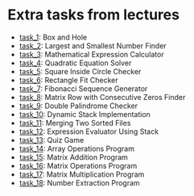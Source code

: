# Extra tasks from lectures

- [task_1](https://github.com/KozlovaNastya/BSU/tree/main/fundamentals/extra/task_1): Box and Hole
- [task_2](https://github.com/KozlovaNastya/BSU/tree/main/fundamentals/extra/task_2): Largest and Smallest Number Finder
- [task_3](https://github.com/KozlovaNastya/BSU/tree/main/fundamentals/extra/task_3): Mathematical Expression Calculator
- [task_4](https://github.com/KozlovaNastya/BSU/tree/main/fundamentals/extra/task_4): Quadratic Equation Solver
- [task_5](https://github.com/KozlovaNastya/BSU/tree/main/fundamentals/extra/task_5): Square Inside Circle Checker
- [task_6](https://github.com/KozlovaNastya/BSU/tree/main/fundamentals/extra/task_6): Rectangle Fit Checker
- [task_7](https://github.com/KozlovaNastya/BSU/tree/main/fundamentals/extra/task_7): Fibonacci Sequence Generator
- [task_8](https://github.com/KozlovaNastya/BSU/tree/main/fundamentals/extra/task_8): Matrix Row with Consecutive Zeros Finder
- [task_9](https://github.com/KozlovaNastya/BSU/tree/main/fundamentals/extra/task_9): Double Palindrome Checker
- [task_10](https://github.com/KozlovaNastya/BSU/tree/main/fundamentals/extra/task_10): Dynamic Stack Implementation
- [task_11](https://github.com/KozlovaNastya/BSU/tree/main/fundamentals/extra/task_11): Merging Two Sorted Files
- [task_12](https://github.com/KozlovaNastya/BSU/tree/main/fundamentals/extra/task_12): Expression Evaluator Using Stack
- [task_13](https://github.com/KozlovaNastya/BSU/tree/main/fundamentals/extra/task_13): Quiz Game
- [task_14](https://github.com/KozlovaNastya/BSU/tree/main/fundamentals/extra/task_14): Array Operations Program
- [task_15](https://github.com/KozlovaNastya/BSU/tree/main/fundamentals/extra/task_15): Matrix Addition Program
- [task_16](https://github.com/KozlovaNastya/BSU/tree/main/fundamentals/extra/task_16): Matrix Operations Program
- [task_17](https://github.com/KozlovaNastya/BSU/tree/main/fundamentals/extra/task_17): Matrix Multiplication Program
- [task_18](https://github.com/KozlovaNastya/BSU/tree/main/fundamentals/extra/task_18): Number Extraction Program
